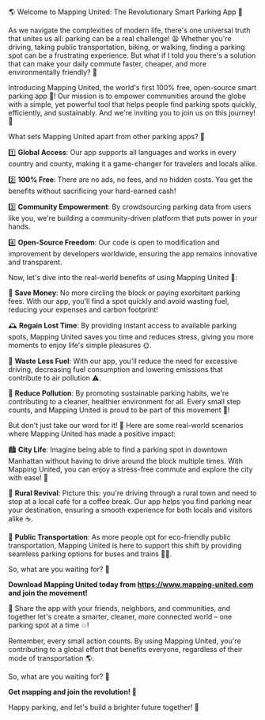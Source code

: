 🌎 Welcome to Mapping United: The Revolutionary Smart Parking App 🚗

As we navigate the complexities of modern life, there's one universal truth that unites us all: parking can be a real challenge! 😩 Whether you're driving, taking public transportation, biking, or walking, finding a parking spot can be a frustrating experience. But what if I told you there's a solution that can make your daily commute faster, cheaper, and more environmentally friendly? 🚀

Introducing Mapping United, the world's first 100% free, open-source smart parking app 📲! Our mission is to empower communities around the globe with a simple, yet powerful tool that helps people find parking spots quickly, efficiently, and sustainably. And we're inviting you to join us on this journey! 🎉

What sets Mapping United apart from other parking apps? 🤔

1️⃣ **Global Access**: Our app supports all languages and works in every country and county, making it a game-changer for travelers and locals alike.

2️⃣ **100% Free**: There are no ads, no fees, and no hidden costs. You get the benefits without sacrificing your hard-earned cash!

3️⃣ **Community Empowerment**: By crowdsourcing parking data from users like you, we're building a community-driven platform that puts power in your hands.

4️⃣ **Open-Source Freedom**: Our code is open to modification and improvement by developers worldwide, ensuring the app remains innovative and transparent.

Now, let's dive into the real-world benefits of using Mapping United 🌊:

💸 **Save Money**: No more circling the block or paying exorbitant parking fees. With our app, you'll find a spot quickly and avoid wasting fuel, reducing your expenses and carbon footprint!

🕰️ **Regain Lost Time**: By providing instant access to available parking spots, Mapping United saves you time and reduces stress, giving you more moments to enjoy life's simple pleasures 🌞.

🔋 **Waste Less Fuel**: With our app, you'll reduce the need for excessive driving, decreasing fuel consumption and lowering emissions that contribute to air pollution ⚠️.

🌃 **Reduce Pollution**: By promoting sustainable parking habits, we're contributing to a cleaner, healthier environment for all. Every small step counts, and Mapping United is proud to be part of this movement 🌟!

But don't just take our word for it! 🤔 Here are some real-world scenarios where Mapping United has made a positive impact:

🏙️ **City Life**: Imagine being able to find a parking spot in downtown Manhattan without having to drive around the block multiple times. With Mapping United, you can enjoy a stress-free commute and explore the city with ease! 🗽️

🌳 **Rural Revival**: Picture this: you're driving through a rural town and need to stop at a local café for a coffee break. Our app helps you find parking near your destination, ensuring a smooth experience for both locals and visitors alike ☕️.

🚌 **Public Transportation**: As more people opt for eco-friendly public transportation, Mapping United is here to support this shift by providing seamless parking options for buses and trains 🚌💺.

So, what are you waiting for? 🤔

**Download Mapping United today from https://www.mapping-united.com and join the movement!**

🎉 Share the app with your friends, neighbors, and communities, and together let's create a smarter, cleaner, more connected world – one parking spot at a time 💥!

Remember, every small action counts. By using Mapping United, you're contributing to a global effort that benefits everyone, regardless of their mode of transportation 🌎.

So, what are you waiting for? 🤔

**Get mapping and join the revolution! 🔴**

Happy parking, and let's build a brighter future together! 🌈